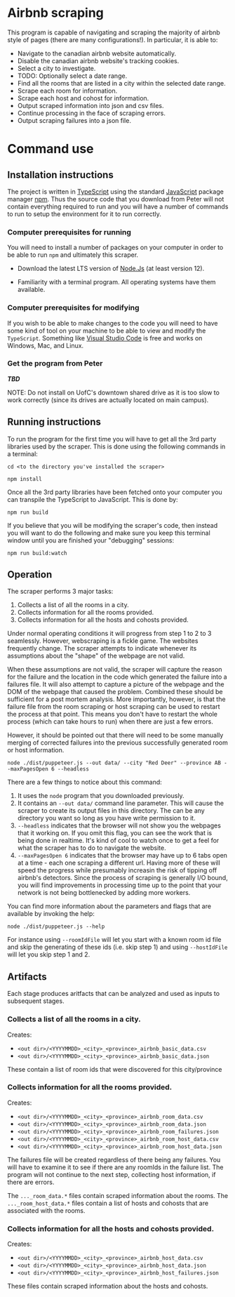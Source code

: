 # Airbnb scraping

This program is capable of navigating and scraping the majority of airbnb style of pages (there are many configurations!). In particular, it is able to:
* Navigate to the canadian airbnb website automatically.
* Disable the canadian airbnb website's tracking cookies.
* Select a city to investigate.
* TODO: Optionally select a date range.
* Find all the rooms that are listed in a city within the selected date range.
* Scrape each room for information.
* Scrape each host and cohost for information.
* Output scraped information into json and csv files.
* Continue processing in the face of scraping errors.
* Output scraping failures into a json file.

# Command use

## Installation instructions

The project is written in [TypeScript](https://www.typescriptlang.org/) using the standard [JavaScript](https://en.wikipedia.org/wiki/JavaScript) package manager [npm](https://www.npmjs.com/). Thus the source code that you download from Peter will not contain everything required to run and you will have a number of commands to run to setup the environment for it to run correctly.

### Computer prerequisites for running

You will need to install a number of packages on your computer in order to be able to run `npm` and ultimately this scraper.

* Download the latest LTS version of [Node.Js](https://nodejs.org/en/) (at least version 12).

* Familiarity with a terminal program. All operating systems have them available.

### Computer prerequisites for modifying

If you wish to be able to make changes to the code you will need to have some kind of tool on your machine to be able to view and modify the `TypeScript`. Something like [Visual Studio Code](https://code.visualstudio.com/) is free and works on Windows, Mac, and Linux.

### Get the program from Peter

***TBD***

NOTE: Do not install on UofC's downtown shared drive as it is too slow to work correctly (since its drives are actually located on main campus).

## Running instructions

To run the program for the first time you will have to get all the 3rd party libraries used by the scraper. This is done using the following commands in a terminal:

```
cd <to the directory you've installed the scraper>

npm install
```

Once all the 3rd party libraries have been fetched onto your computer you can transpile the TypeScript to JavaScript. This is done by:

```
npm run build
```

If you believe that you will be modifying the scraper's code, then instead you will want to do the following and make sure you keep this terminal window until you are finished your "debugging" sessions:

```
npm run build:watch
```

## Operation

The scraper performs 3 major tasks:

1. Collects a list of all the rooms in a city.
2. Collects information for all the rooms provided.
3. Collects information for all the hosts and cohosts provided.

Under normal operating conditions it will progress from step 1 to 2 to 3 seamlessly. However, webscraping is a fickle game. The websites frequently change. The scraper attempts to indicate whenever its assumptions about the "shape" of the webpage are not valid. 

When these assumptions are not valid, the scraper will capture the reason for the failure and the location in the code which generated the failure into a failures file. It will also attempt to capture a picture of the webpage and the DOM of the webpage that caused the problem. Combined these should be sufficient for a post mortem analysis. More importantly, however, is that the failure file from the room scraping or host scraping can be used to restart the process at that point. This means you don't have to restart the whole process (which can take hours to run) when there are just a few errors.

However, it should be pointed out that there will need to be some manually merging of corrected failures into the previous successfully generated room or host information.

```
node ./dist/puppeteer.js --out data/ --city "Red Deer" --province AB --maxPagesOpen 6 --headless
```

There are a few things to notice about this command:

1. It uses the `node` program that you downloaded previously.
2. It contains an `--out data/` command line parameter. This will cause the scraper to create its output files in this directory. The can be any directory you want so long as you have write permission to it.
3. `--headless` indicates that the browser will not show you the webpages that it working on. If you omit this flag, you can see the work that is being done in realtime. It's kind of cool to watch once to get a feel for what the scraper has to do to navigate the website.
4. `--maxPagesOpen 6` indicates that the browser may have up to 6 tabs open at a time - each one scraping a different url. Having more of these will speed the progress while presumably increasin the risk of tipping off airbnb's detectors. Since the process of scraping is generally I/O bound, you will find improvements in processing time up to the point that your network is not being bottlenecked by adding more workers.

You can find more information about the parameters and flags that are available by invoking the help:
```
node ./dist/puppeteer.js --help
```

For instance using `--roomIdFile` will let you start with a known room id file and skip the generating of these ids (i.e. skip step 1) and using `--hostIdFile` will let you skip step 1 and 2.

## Artifacts

Each stage produces aritfacts that can be analyzed and used as inputs to subsequent stages.

### Collects a list of all the rooms in a city.

Creates:
* `<out dir>/<YYYYMMDD>_<city>_<province>_airbnb_basic_data.csv`
* `<out dir>/<YYYYMMDD>_<city>_<province>_airbnb_basic_data.json`

These contain a list of room ids that were discovered for this city/province

### Collects information for all the rooms provided.

Creates:
* `<out dir>/<YYYYMMDD>_<city>_<province>_airbnb_room_data.csv`
* `<out dir>/<YYYYMMDD>_<city>_<province>_airbnb_room_data.json`
* `<out dir>/<YYYYMMDD>_<city>_<province>_airbnb_room_failures.json`
* `<out dir>/<YYYYMMDD>_<city>_<province>_airbnb_room_host_data.csv`
* `<out dir>/<YYYYMMDD>_<city>_<province>_airbnb_room_host_data.json`

The failures file will be created regardless of there being any failures. You will have to examine it to see if there are any roomIds in the failure list. The program will not continue to the next step, collecting host information, if there are errors.

The `..._room_data.*` files contain scraped information about the rooms.
The `..._room_host_data.*` files contain a list of hosts and cohosts that are associated with the rooms.

### Collects information for all the hosts and cohosts provided.

Creates:
* `<out dir>/<YYYYMMDD>_<city>_<province>_airbnb_host_data.csv`
* `<out dir>/<YYYYMMDD>_<city>_<province>_airbnb_host_data.json`
* `<out dir>/<YYYYMMDD>_<city>_<province>_airbnb_host_failures.json`

These files contain scraped information about the hosts and cohosts.